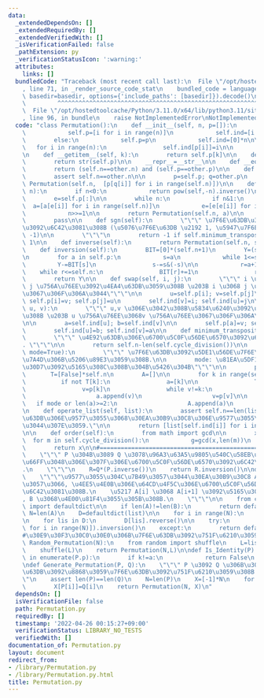 ```yaml
---
data:
  _extendedDependsOn: []
  _extendedRequiredBy: []
  _extendedVerifiedWith: []
  _isVerificationFailed: false
  _pathExtension: py
  _verificationStatusIcon: ':warning:'
  attributes:
    links: []
  bundledCode: "Traceback (most recent call last):\n  File \"/opt/hostedtoolcache/Python/3.11.0/x64/lib/python3.11/site-packages/onlinejudge_verify/documentation/build.py\"\
    , line 71, in _render_source_code_stat\n    bundled_code = language.bundle(stat.path,\
    \ basedir=basedir, options={'include_paths': [basedir]}).decode()\n          \
    \         ^^^^^^^^^^^^^^^^^^^^^^^^^^^^^^^^^^^^^^^^^^^^^^^^^^^^^^^^^^^^^^^^^^^^^^^^^^^^^^^^^\n\
    \  File \"/opt/hostedtoolcache/Python/3.11.0/x64/lib/python3.11/site-packages/onlinejudge_verify/languages/python.py\"\
    , line 96, in bundle\n    raise NotImplementedError\nNotImplementedError\n"
  code: "class Permutation():\n    def __init__(self, n, p=[]):\n        if p==[]:\n\
    \            self.p=[i for i in range(n)]\n            self.ind=[i for i in range(n)]\n\
    \        else:\n            self.p=p\n            self.ind=[0]*n\n\n         \
    \   for i in range(n):\n                self.ind[p[i]]=i\n\n        self.n=n\n\
    \n    def __getitem__(self, k):\n        return self.p[k]\n\n    def __str__(self):\n\
    \        return str(self.p)\n\n    __repr__=__str__\n\n    def __eq__(self,other):\n\
    \        return (self.n==other.n) and (self.p==other.p)\n\n    def __mul__(self,other):\n\
    \        assert self.n==other.n\n\n        p=self.p; q=other.p\n        return\
    \ Permutation(self.n,  [p[q[i]] for i in range(self.n)])\n\n    def __pow__(self,\
    \ n):\n        if n<0:\n            return pow(self,-n).inverse()\n\n        a=list(range(self.n))\n\
    \        e=self.p[:]\n\n        while n:\n            if n&1:\n              \
    \  a=[a[e[i]] for i in range(self.n)]\n            e=[e[e[i]] for i in range(self.n)]\n\
    \            n>>=1\n\n        return Permutation(self.n, a)\n\n    def __truediv__(self,other):\n\
    \        pass\n\n    def sgn(self):\n        \"\"\" \u7F6E\u63DB\u306E\u7B26\u53F7\
    \u3092\u6C42\u3081\u308B (\u5076\u7F6E\u63DB \u2192 1, \u5947\u7F6E\u63DB \u2192\
    \ -1)\n\n        \"\"\"\n        return -1 if self.minimum_transposition()%2 else\
    \ 1\n\n    def inverse(self):\n        return Permutation(self.n, self.ind)\n\n\
    \    def inversion(self):\n        BIT=[0]*(self.n+1)\n        Y=(self.n*(self.n-1))//2\n\
    \n        for a in self.p:\n            s=a\n            while 1<=s:\n       \
    \         Y-=BIT[s]\n                s-=s&(-s)\n\n            r=a+1\n        \
    \    while r<=self.n:\n                BIT[r]+=1\n                r+=r&(-r)\n\
    \        return Y\n\n    def swap(self, i, j):\n        \"\"\" i \u756A\u76EE\u3068\
    \ j \u756A\u76EE\u3092\u4EA4\u63DB\u3059\u308B \u203B i \u3068 j \u3092\u4EA4\u63DB\
    \u3067\u306F\u306A\u3044\"\"\"\n\n        u=self.p[i]; v=self.p[j]\n\n       \
    \ self.p[i]=v; self.p[j]=u\n        self.ind[v]=i; self.ind[u]=j\n\n    def transposition(self,\
    \ u, v):\n        \"\"\" u,v \u306E\u3042\u308B\u5834\u6240\u3092\u4EA4\u63DB\u3059\
    \u308B \u203B u \u756A\u76EE\u3068v \u756A\u76EE\u3067\u306F\u306A\u3044\"\"\"\
    \n\n        a=self.ind[u]; b=self.ind[v]\n\n        self.p[a]=v; self.p[b]=u\n\
    \        self.ind[u]=b; self.ind[v]=a\n\n    def minimum_transposition(self):\n\
    \        \"\"\" \u4E92\u63DB\u306E\u6700\u5C0F\u56DE\u6570\u3092\u6C42\u3081\u308B\
    . \"\"\"\n\n        return self.n-len(self.cycle_division())\n\n    def cycle_division(self,\
    \ mode=True):\n        \"\"\" \u7F6E\u63DB\u3092\u5DE1\u56DE\u7F6E\u63DB\u306E\
    \u7A4D\u306B\u5206\u89E3\u3059\u308B.\n\n        mode: \u81EA\u5DF1\u30EB\u30FC\
    \u30D7\u3092\u5165\u308C\u308B\u304B\u5426\u304B\"\"\"\n\n        p=self.p\n \
    \       T=[False]*self.n\n        A=[]\n\n        for k in range(self.n):\n  \
    \          if not T[k]:\n                a=[k]\n\n                T[k]=True\n\
    \                v=p[k]\n                while v!=k:\n                    T[v]=True\n\
    \                    a.append(v)\n                    v=p[v]\n\n             \
    \   if mode or len(a)>=2:\n                    A.append(a)\n        return A\n\
    \n    def operate_list(self, list):\n        assert self.n==len(list),\"\u7F6E\
    \u63DB\u306E\u9577\u3055\u3068\u30EA\u30B9\u30C8\u306E\u9577\u3055\u304C\u9055\
    \u3044\u307E\u3059.\"\n\n        return [list[self.ind[i]] for i in range(self.n)]\n\
    \n\n    def order(self):\n        from math import gcd\n\n        x=1\n      \
    \  for m in self.cycle_division():\n            g=gcd(x,len(m))\n            x=(x//g)*len(m)\n\
    \        return x\n\n#=================================================\ndef Permutation_Inversion(P,Q):\n\
    \    \"\"\" P \u304B\u3089 Q \u3078\u96A3\u63A5\u9805\u540C\u58EB\u306E\u5165\u308C\
    \u66FF\u3048\u306E\u307F\u306E\u6700\u5C0F\u56DE\u6570\u3092\u6C42\u3081\u308B\
    .\n    \"\"\"\n    R=Q*(P.inverse())\n    return R.inversion()\n\ndef List_Inversion(A,B,default=-1):\n\
    \    \"\"\"\u9577\u3055\u304C\u7B49\u3057\u3044\u30EA\u30B9\u30C8 A,B \u306B\u5BFE\
    \u3057\u3066, \u4EE5\u4E0B\u306E\u64CD\u4F5C\u306E\u6700\u5C0F\u56DE\u6570\u3092\
    \u6C42\u3081\u308B.\n    \u5217 A[i] \u3068 A[i+1] \u3092\u5165\u308C\u66FF\u3048\
    , B \u3068\u4E00\u81F4\u3055\u305B\u308B.\n    \"\"\"\n\n    from collections\
    \ import defaultdict\n\n    if len(A)!=len(B):\n        return default\n\n   \
    \ N=len(A)\n    D=defaultdict(list)\n\n    for i in range(N):\n        D[A[i]].append(i)\n\
    \n    for lis in D:\n        D[lis].reverse()\n\n    try:\n        return Permutation(N,[D[B[i]].pop()\
    \ for i in range(N)]).inversion()\n    except:\n        return default\n\n#=================================================\n\
    #\u30E9\u30F3\u30C0\u30E0\u306B\u7F6E\u63DB\u3092\u751F\u6210\u3059\u308B.\ndef\
    \ Random_Permutation(N):\n    from random import shuffle\n    L=list(range(N))\n\
    \    shuffle(L)\n    return Permutation(N,L)\n\ndef Is_Identity(P):\n    for k,a\
    \ in enumerate(P.p):\n        if k!=a:\n            return False\n    return True\n\
    \ndef Generate_Permutation(P, Q):\n    \"\"\" P \u3092 Q \u306B\u3059\u308B\u5909\
    \u63DB\u3092\u8868\u3059\u7F6E\u63DB\u3092\u751F\u6210\u3059\u308B.\n\n    \"\"\
    \"\n    assert len(P)==len(Q)\n    N=len(P)\n    X=[-1]*N\n    for i in range(N):\n\
    \        X[P[i]]=Q[i]\n    return Permutation(N, X)\n"
  dependsOn: []
  isVerificationFile: false
  path: Permutation.py
  requiredBy: []
  timestamp: '2022-04-26 00:15:27+09:00'
  verificationStatus: LIBRARY_NO_TESTS
  verifiedWith: []
documentation_of: Permutation.py
layout: document
redirect_from:
- /library/Permutation.py
- /library/Permutation.py.html
title: Permutation.py
---
```

